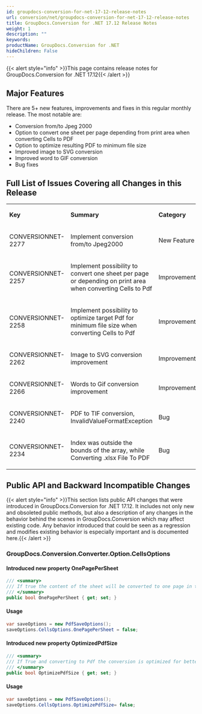 ```yaml
---
id: groupdocs-conversion-for-net-17-12-release-notes
url: conversion/net/groupdocs-conversion-for-net-17-12-release-notes
title: GroupDocs.Conversion for .NET 17.12 Release Notes
weight: 1
description: ""
keywords: 
productName: GroupDocs.Conversion for .NET
hideChildren: False
---
```

{{< alert style="info" >}}This page contains release notes for GroupDocs.Conversion for .NET 17.12{{< /alert >}}

## Major Features

There are 5+ new features, improvements and fixes in this regular monthly release. The most notable are:

*   Conversion from/to Jpeg 2000
*   Option to convert one sheet per page depending from print area when converting Cells to PDF
*   Option to optimize resulting PDF to minimum file size
*   Improved image to SVG conversion
*   Improved word to GIF conversion
*   Bug fixes

## Full List of Issues Covering all Changes in this Release

<table class="confluenceTable"><tbody><tr><td class="confluenceTd"><p><strong>Key</strong></p></td><td class="confluenceTd"><p><strong>Summary</strong></p></td><td class="confluenceTd"><p><strong>Category</strong></p></td></tr><tr><td class="confluenceTd"><p>CONVERSIONNET-2277</p></td><td class="confluenceTd"><p>Implement conversion from/to Jpeg2000</p></td><td class="confluenceTd"><p>New Feature</p></td></tr><tr><td class="confluenceTd"><p>CONVERSIONNET-2257</p></td><td class="confluenceTd"><p>Implement possibility to convert one sheet per page or depending on print area when converting Cells to Pdf</p></td><td class="confluenceTd"><p>Improvement</p></td></tr><tr><td class="confluenceTd"><p>CONVERSIONNET-2258</p></td><td class="confluenceTd"><p>Implement possibility to optimize target Pdf for minimum file size when converting Cells to Pdf</p></td><td class="confluenceTd"><p>Improvement</p></td></tr><tr><td class="confluenceTd"><p>CONVERSIONNET-2262</p></td><td class="confluenceTd"><p>Image to SVG conversion improvement</p></td><td class="confluenceTd"><p>Improvement</p></td></tr><tr><td class="confluenceTd"><p>CONVERSIONNET-2266</p></td><td class="confluenceTd"><p>Words to Gif conversion improvement</p></td><td class="confluenceTd"><p>Improvement</p></td></tr><tr><td class="confluenceTd"><p>CONVERSIONNET-2240</p></td><td class="confluenceTd"><p>PDF to TIF conversion, InvalidValueFormatException</p></td><td class="confluenceTd"><p>Bug</p></td></tr><tr><td class="confluenceTd"><p>CONVERSIONNET-2234</p></td><td class="confluenceTd"><p>Index was outside the bounds of the array, while Converting .xlsx File To PDF</p></td><td class="confluenceTd"><p>Bug</p></td></tr></tbody></table>

## Public API and Backward Incompatible Changes

{{< alert style="info" >}}This section lists public API changes that were introduced in GroupDocs.Conversion for .NET 17.12. It includes not only new and obsoleted public methods, but also a description of any changes in the behavior behind the scenes in GroupDocs.Conversion which may affect existing code. Any behavior introduced that could be seen as a regression and modifies existing behavior is especially important and is documented here.{{< /alert >}}

### GroupDocs.Conversion.Converter.Option.CellsOptions

#### Introduced new property OnePagePerSheet 

```csharp
/// <summary>
/// If true the content of the sheet will be converted to one page in the PDF document. Default value is true.
/// </summary>
public bool OnePagePerSheet { get; set; }
```

#### Usage

```csharp
var saveOptions = new PdfSaveOptions();
saveOptions.CellsOptions.OnePagePerSheet = false;
```

#### Introduced new property OptimizedPdfSize

```csharp
/// <summary>
/// If True and converting to Pdf the conversion is optimized for better file size than print quality
/// </summary>
public bool OptimizePdfSize { get; set; }
```

#### Usage

```csharp
var saveOptions = new PdfSaveOptions();
saveOptions.CellsOptions.OptimizePdfSize= false;
```
